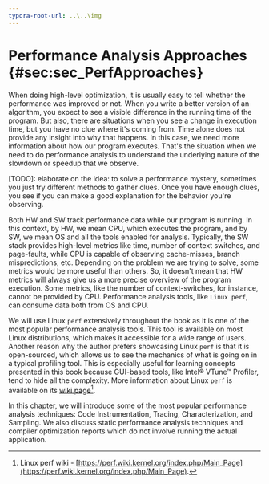 ```yaml
---
typora-root-url: ..\..\img
---
```


# Performance Analysis Approaches {#sec:sec_PerfApproaches}

When doing high-level optimization, it is usually easy to tell whether the performance was improved or not. When you write a better version of an algorithm, you expect to see a visible difference in the running time of the program. But also, there are situations when you see a change in execution time, but you have no clue where it's coming from. Time alone does not provide any insight into why that happens. In this case, we need more information about how our program executes. That's the situation when we need to do performance analysis to understand the underlying nature of the slowdown or speedup that we observe.

[TODO]: elaborate on the idea: to solve a performance mystery, sometimes you just try different methods to gather clues. Once you have enough clues, you see if you can make a good explanation for the behavior you're observing.

Both HW and SW track performance data while our program is running. In this context, by HW, we mean CPU, which executes the program, and by SW, we mean OS and all the tools enabled for analysis. Typically, the SW stack provides high-level metrics like time, number of context switches, and page-faults, while CPU is capable of observing cache-misses, branch mispredictions, etc. Depending on the problem we are trying to solve, some metrics would be more useful than others. So, it doesn't mean that HW metrics will always give us a more precise overview of the program execution. Some metrics, like the number of context-switches, for instance, cannot be provided by CPU. Performance analysis tools, like `Linux perf`, can consume data both from OS and CPU. 

We will use Linux `perf` extensively throughout the book as it is one of the most popular performance analysis tools. This tool is available on most Linux distributions, which makes it accessible for a wide range of users. Another reason why the author prefers showcasing Linux `perf` is that it is open-sourced, which allows us to see the mechanics of what is going on in a typical profiling tool. This is especially useful for learning concepts presented in this book because GUI-based tools, like Intel® VTune™ Profiler, tend to hide all the complexity. More information about Linux `perf` is available on its [wiki page](https://perf.wiki.kernel.org/index.php/Main_Page)[^1].

In this chapter, we will introduce some of the most popular performance analysis techniques: Code Instrumentation, Tracing, Characterization, and Sampling. We also discuss static performance analysis techniques and compiler optimization reports which do not involve running the actual application.

[^1]: Linux perf wiki - [https://perf.wiki.kernel.org/index.php/Main_Page](https://perf.wiki.kernel.org/index.php/Main_Page).
